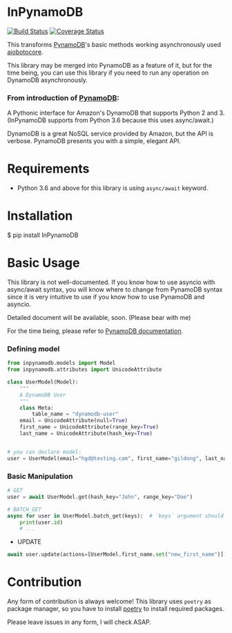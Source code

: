 # InPynamoDB

[![Build Status](https://travis-ci.org/sunghyun-lee/InPynamoDB.svg?branch=master)](https://travis-ci.org/sunghyun-lee/InPynamoDB)
[![Coverage Status](https://coveralls.io/repos/github/sunghyun-lee/InPynamoDB/badge.svg?branch=4.1.0)](https://coveralls.io/github/sunghyun-lee/InPynamoDB?branch=master)

This transforms [PynamoDB](https://github.com/pynamodb/PynamoDB)'s basic methods working asynchronously used [aiobotocore](https://github.com/aio-libs/aiobotocore).

This library may be merged into PynamoDB as a feature of it, but for the time being, you can use this library if you need to run any operation on DynamoDB asynchronously. 

### From introduction of [PynamoDB](https://github.com/pynamodb/PynamoDB):
A Pythonic interface for Amazon's DynamoDB that supports Python 2 and 3. (InPynamoDB supports from Python 3.6 because this uses async/await.)

DynamoDB is a great NoSQL service provided by Amazon, but the API is verbose. PynamoDB presents you with a simple, elegant API.
 
# Requirements
- Python 3.6 and above for this library is using `async/await` keyword.

# Installation
$ pip install InPynamoDB

# Basic Usage

This library is not well-documented. If you know how to use asyncio with async/await syntax, you will know where to change
from PynamoDB syntax since it is very intuitive to use if you know how to use PynamoDB and asyncio.

Detailed document will be available, soon. (Please bear with me) 

For the time being, please refer to [PynamoDB documentation](https://pynamodb.readthedocs.io/).


### Defining model
```python
from inpynamodb.models import Model
from inpynamodb.attributes import UnicodeAttribute

class UserModel(Model):
    """
    A DynamoDB User
    """
    class Meta:
        table_name = "dynamodb-user"
    email = UnicodeAttribute(null=True)
    first_name = UnicodeAttribute(range_key=True)
    last_name = UnicodeAttribute(hash_key=True)


# you can declare model:
user = UserModel(email="hgd@testing.com", first_name="gildong", last_name="hong")

```

### Basic Manipulation

```python
# GET
user = await UserModel.get(hash_key="John", range_key="Doe")

# BATCH_GET
async for user in UserModel.batch_get(keys):  # `keys` argument should be list.
    print(user.id)
    # ...
```

- UPDATE

```python
await user.update(actions=[UserModel.first_name.set("new_first_name")])
```

# Contribution
Any form of contribution is always welcome! This library uses `poetry` as package manager, so you have to install [poetry](https://python-poetry.org/) to install required packages.

Please leave issues in any form, I will check ASAP.
